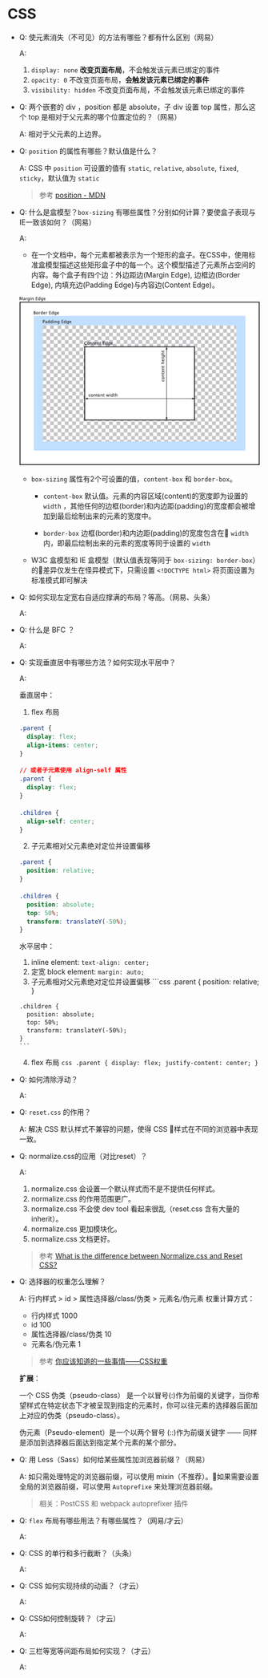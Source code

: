 # CSS

- Q: 使元素消失（不可见）的方法有哪些？都有什么区别（网易）

  A:
  1. `display: none` **改变页面布局**，不会触发该元素已绑定的事件
  2. `opacity: 0` 不改变页面布局，**会触发该元素已绑定的事件**
  3. `visibility: hidden` 不改变页面布局，不会触发该元素已绑定的事件

- Q: 两个嵌套的 div ，position 都是 absolute，子 div 设置 top 属性，那么这个 top 是相对于父元素的哪个位置定位的？（网易）

  A: 相对于父元素的上边界。

- Q: `position` 的属性有哪些？默认值是什么？

  A: CSS 中 `position` 可设置的值有 `static`, `relative`, `absolute`, `fixed`, `sticky`，默认值为 `static`

  > 参考 [position - MDN](https://developer.mozilla.org/en-US/docs/Web/CSS/position)

- Q: 什么是盒模型？`box-sizing` 有哪些属性？分别如何计算？要使盒子表现与IE一致该如何？（网易）

  A:
  - 在一个文档中，每个元素都被表示为一个矩形的盒子。在CSS中，使用标准盒模型描述这些矩形盒子中的每一个。这个模型描述了元素所占空间的内容。每个盒子有四个边：外边距边(Margin Edge), 边框边(Border Edge), 内填充边(Padding Edge)与内容边(Content Edge)。

  ![盒模型](/assets/boxmodel.png)

  - `box-sizing` 属性有2个可设置的值，`content-box` 和 `border-box`。

    - `content-box` 默认值。元素的内容区域(content)的宽度即为设置的 `width` ，其他任何的边框(border)和内边距(padding)的宽度都会被增加到最后绘制出来的元素的宽度中。

    - `border-box` 边框(border)和内边距(padding)的宽度包含在 `width` 内，即最后绘制出来的元素的宽度等同于设置的 `width`

  - W3C 盒模型和 IE 盒模型（默认值表现等同于 `box-sizing: border-box`）的差异仅发生在怪异模式下，只需设置 `<!DOCTYPE html>` 将页面设置为标准模式即可解决

- Q: 如何实现左定宽右自适应撑满的布局？等高。（网易、头条）

  A:

- Q: 什么是 BFC ？

  A:

- Q: 实现垂直居中有哪些方法？如何实现水平居中？

  A:

  垂直居中：
  1. flex 布局
    ```css
    .parent {
      display: flex;
      align-items: center;
    }

    // 或者子元素使用 align-self 属性
    .parent {
      display: flex;
    }

    .children {
      align-self: center;
    }
    ```
  2. 子元素相对父元素绝对定位并设置偏移
    ```css
    .parent {
      position: relative;
    }

    .children {
      position: absolute;
      top: 50%;
      transform: translateY(-50%);
    }
    ```

    水平居中：
    1. inline element: `text-align: center;`
    2. 定宽 block element: `margin: auto;`
    3. 子元素相对父元素绝对定位并设置偏移
      ```css
      .parent {
        position: relative;
      }

      .children {
        position: absolute;
        top: 50%;
        transform: translateY(-50%);
      }
      ```
    4. flex 布局
      ```css
      .parent {
        display: flex;
        justify-content: center;
      }
      ```

- Q: 如何清除浮动？

  A:

- Q: `reset.css` 的作用？

  A: 解决 CSS 默认样式不兼容的问题，使得 CSS 样式在不同的浏览器中表现一致。

- Q: normalize.css的应用（对比reset）？

  A:

  1. normalize.css 会设置一个默认样式而不是不提供任何样式。
  2. normalize.css 的作用范围更广。
  3. normalize.css 不会使 dev tool 看起来很乱（reset.css 含有大量的 inherit）。
  4. normalize.css 更加模块化。
  5. normalize.css 文档更好。

  > 参考 [What is the difference between Normalize.css and Reset CSS?
](https://stackoverflow.com/questions/6887336/what-is-the-difference-between-normalize-css-and-reset-css)

- Q: 选择器的权重怎么理解？

  A: 行内样式 > id > 属性选择器/class/伪类 > 元素名/伪元素
  权重计算方式：
  - 行内样式 1000
  - id 100
  - 属性选择器/class/伪类 10
  - 元素名/伪元素 1

  > 参考 [你应该知道的一些事情——CSS权重](https://www.w3cplus.com/css/css-specificity-things-you-should-know.html)

  **扩展**：

  一个 CSS  伪类（pseudo-class） 是一个以冒号(:)作为前缀的关键字，当你希望样式在特定状态下才被呈现到指定的元素时，你可以往元素的选择器后面加上对应的伪类（pseudo-class）。

  伪元素（Pseudo-element）是一个以两个冒号 (::)作为前缀关键字 —— 同样是添加到选择器后面达到指定某个元素的某个部分。

- Q: 用 Less（Sass）如何给某些属性加浏览器前缀？（网易）

  A: 如只需处理特定的浏览器前缀，可以使用 mixin（不推荐）。如果需要设置全局的浏览器前缀，可以使用 `Autoprefixe` 来处理浏览器前缀。

  > 相关：PostCSS 和 webpack autoprefixer 插件

- Q: `flex` 布局有哪些用法？有哪些属性？（网易/才云）

  A:

- Q: CSS 的单行和多行截断？（头条）

  A:

- Q: CSS 如何实现持续的动画？（才云）

  A:

- Q: CSS如何控制旋转？（才云）

  A:

- Q: 三栏等宽等间距布局如何实现？（才云）

  A: